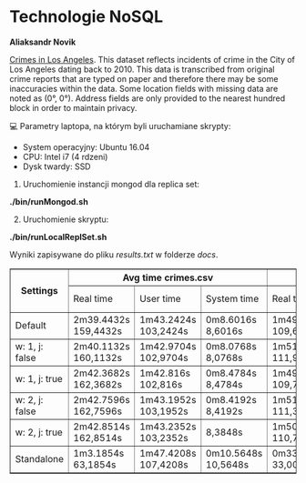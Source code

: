 # Technologie NoSQL
**Aliaksandr Novik**

[Crimes in Los Angeles](https://www.kaggle.com/cityofLA/crime-in-los-angeles/data).
This dataset reflects incidents of crime in the City of Los Angeles dating back to 2010. This data is transcribed from original crime reports that are typed on paper and therefore there may be some inaccuracies within the data. Some location fields with missing data are noted as (0°, 0°). Address fields are only provided to the nearest hundred block in order to maintain privacy.

:computer:
Parametry laptopa, na którym byli uruchamiane skrypty:
- System operacyjny: Ubuntu 16.04
- CPU: Intel i7 (4 rdzeni) 
- Dysk twardy: SSD

1. Uruchomienie instancji mongod dla replica set:

**./bin/runMongod.sh**

2. Uruchomienie skryptu:

**./bin/runLocalReplSet.sh**

Wyniki zapisywane do pliku *results.txt* w folderze *docs*.
  <table border=1>
  <tr>
    <th rowspan="2">Settings</th>
    <th colspan="3">Avg time crimes.csv</th>
    <th colspan="3">Avg time mazowieckie.json</th>
  </tr>
  <tr>
    <td>Real time</td>
    <td>User time</td>
    <td>System time</td>
    <td>Real time</td>
    <td>User time</td>
    <td>System time</td>
  </tr>
  <tr>
    <td>Default</td>
    <td>2m39.4432s
      159,4432s</td>
    <td>1m43.2424s
      103,2424s</td>
    <td>0m8.6016s
      8,6016s</td>
    <td>1m49.6122s
      109,6122s</td>
    <td>1m15.5248s
      75,5248s</td>
    <td>0m3.5408s
      3,5408s</td>
  </tr>
  <tr>
    <td>w: 1, j: false</td>
    <td>2m40.1132s
      160,1132s</td>
    <td>1m42.9704s
      102,9704s</td>
    <td>0m8.0768s
      8,0768s</td>
    <td>1m51.95s
      111,95s</td>
    <td>1m15.4752s
      75,4752s</td>
    <td>0m3.4751s
      3,4751s</td>
  </tr> 
  <tr>
    <td>w: 1, j: true</td>
    <td>2m42.3682s
      162,3682s</td>
    <td>1m42.816s
      102,816s</td>
    <td>0m8.4784s
      8,4784s</td>
    <td>1m49.7756s
      109,7756s</td>
    <td>1m15.9256s
      75,9256s</td>
    <td>0m3.577s
      3,5776s</td>
  </tr>
  <tr>
    <td>w: 2, j: false</td>
    <td>2m42.7596s
      162,7596s</td>
    <td>1m43.1952s
      103,1952s</td>
    <td>0m8.4192s
      8,4192s</td>
    <td>1m51.3964s
      111,3964s</td>
    <td>1m15.3512s
      75,3512s</td>
    <td>0m3.6008s
      3,6008s</td>
  </tr> 
  <tr>
    <td>w: 2, j: true</td>
    <td>2m42.8514s
      162,8514s</td>
    <td>1m43.2352s
      103,2352s</td>
    <td>8,3848s</td>
    <td>1m50.7564s
      110,7564s</td>
    <td>1m15.6152s
      75,6152s</td>
    <td>0m3.5312s
      3,5312s</td>
  </tr> 
  <tr>
    <td>Standalone</td>
    <td>1m3.1854s
      63,1854s</td>
    <td>1m47.4208s
      107,4208s</td>
    <td>0m10.5648s
      10,5648s</td>
    <td>0m33.0072s
      33,0072s</td>
    <td>1m14.8416s
      74,8416s</td>
    <td>0m3.5608s
      3,5608s</td>
  </tr> 
</table>
  

 



